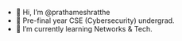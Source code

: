 - 👋 Hi, I’m @prathameshratthe
- 👀 Pre-final year CSE (Cybersecurity) undergrad.
- 🌱 I’m currently learning Networks & Tech.
<!---
prathameshratthe/prathameshratthe is a ✨ special ✨ repository because its `README.md` (this file) appears on your GitHub profile.
You can click the Preview link to take a look at your changes.
--->
